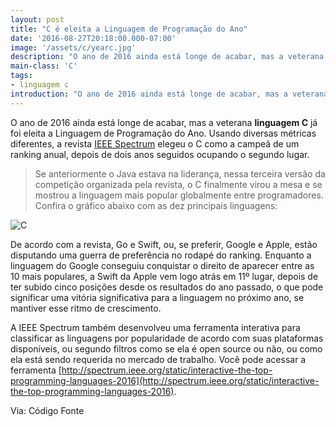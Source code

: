 ```yaml
---
layout: post
title: "C é eleita a Linguagem de Programação do Ano"
date: '2016-08-27T20:18:00.000-07:00'
image: '/assets/c/yearc.jpg'
description: "O ano de 2016 ainda está longe de acabar, mas a veterana linguagem C já foi eleita a Linguagem de Programação do Ano."
main-class: 'C'
tags:
- linguagem c
introduction: "O ano de 2016 ainda está longe de acabar, mas a veterana linguagem C já foi eleita a Linguagem de Programação do Ano."
---
```


O ano de 2016 ainda está longe de acabar, mas a veterana __linguagem C__ já foi eleita a Linguagem de Programação do Ano.
Usando diversas métricas diferentes, a revista [IEEE Spectrum](http://spectrum.ieee.org/static/interactive-the-top-programming-languages-2016) elegeu o C como a campeã de um ranking anual, depois de dois anos seguidos ocupando o segundo lugar.

> Se anteriormente o Java estava na liderança, nessa terceira versão da competição organizada pela revista, o C finalmente virou a mesa e se mostrou a linguagem mais popular globalmente entre programadores. Confira o gráfico abaixo com as dez principais linguagens:

![C](/assets/c/yearc.jpg)

De acordo com a revista, Go e Swift, ou, se preferir, Google e Apple, estão disputando uma guerra de preferência no rodapé do ranking. Enquanto a linguagem do Google conseguiu conquistar o direito de aparecer entre as 10 mais populares, a Swift da Apple vem logo atrás em 11º lugar, depois de ter subido cinco posições desde os resultados do ano passado, o que pode significar uma vitória significativa para a linguagem no próximo ano, se mantiver esse ritmo de crescimento.

A IEEE Spectrum também desenvolveu uma ferramenta interativa para classificar as linguagens por popularidade de acordo com suas plataformas disponíveis, ou segundo filtros como se ela é open source ou não, ou como ela está sendo requerida no mercado de trabalho. Você pode acessar a ferramenta [http://spectrum.ieee.org/static/interactive-the-top-programming-languages-2016](http://spectrum.ieee.org/static/interactive-the-top-programming-languages-2016).

Via: Código Fonte


